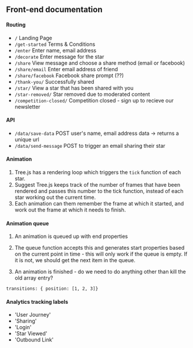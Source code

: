 ## Front-end documentation

#### Routing

- `/` Landing Page
- `/get-started` Terms & Conditions
- `/enter` Enter name, email address
- `/decorate` Enter message for the star
- `/share` View message and choose a share method (email or facebook)
- `/share/email` Enter email address of friend
- `/share/facebook` Facebook share prompt (??)
- `/thank-you/` Successfully shared
- `/star/` View a star that has been shared with you
- `/star-removed/` Star removed due to moderated content
- `/competition-closed/` Competition closed - sign up to recieve our newsletter


#### API

- `/data/save-data` POST user's name, email address data -> returns a unique url
- `/data/send-message` POST to trigger an email sharing their star

#### Animation

1. Tree.js has a rendering loop which triggers the `tick` function of each star.
2. Suggest Tree.js keeps track of the number of frames that have been rendered and passes this number to the tick function, instead of each star working out the current time.
3. Each animation can them remember the frame at which it started, and work out the frame at which it needs to finish.


#### Animation queue

1. An animation is queued up with end properties
2. The queue function accepts this and generates start properties based on the current point in time - this will only work if the queue is empty. If it is not, we should get the next item in the queue.

1. An animation is finished - do we need to do anything other than kill the old array entry?

`
transitions: { position: [1, 2, 3]}
`

#### Analytics tracking labels

- 'User Journey'
- 'Sharing'
- 'Login'
- 'Star Viewed'
- 'Outbound Link'